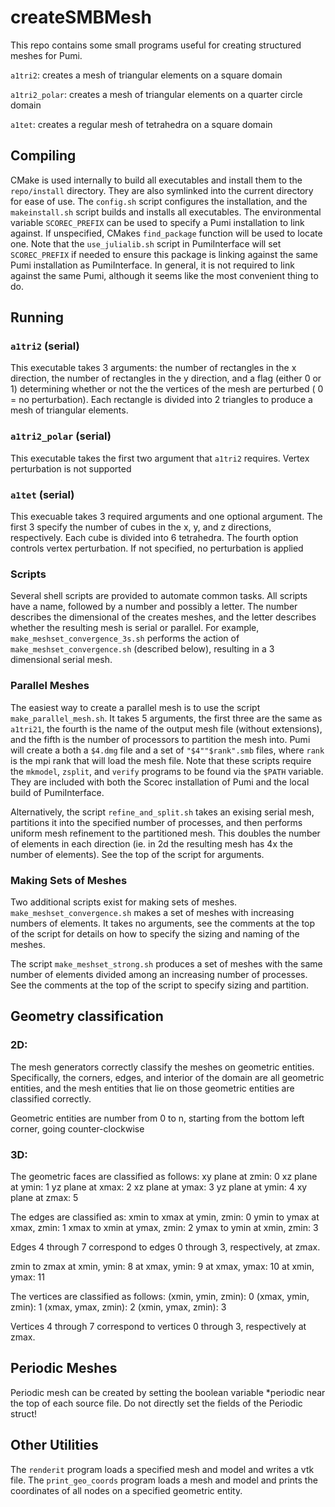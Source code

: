 # createSMBMesh
This repo contains some small programs useful for creating structured meshes
for Pumi.

  `a1tri2`: creates a mesh of triangular elements on a square domain

  `a1tri2_polar`: creates a mesh of triangular elements on a quarter 
                  circle domain

  `a1tet`: creates a regular mesh of tetrahedra on a square domain


## Compiling
  CMake is used internally to build all executables and install them to 
  the `repo/install` directory.  They are also symlinked into the current
  directory for ease of use.
  The `config.sh` script configures the installation, and the `makeinstall.sh`
  script builds and installs all executables.
  The environmental variable `SCOREC_PREFIX` can be used to specify 
  a Pumi installation to link against.  If unspecified, CMakes
  `find_package` function will be used to locate one.  Note that the 
  `use_julialib.sh` script in PumiInterface will set `SCOREC_PREFIX` if needed
  to ensure this package is linking against the same Pumi installation as 
  PumiInterface.  In general, it is not required to link against the same
  Pumi, although it seems like the most convenient thing to do.

## Running
### `a1tri2` (serial)
  This executable takes 3 arguments: the number of rectangles in the x
  direction, the number of rectangles in the y direction, and a flag 
  (either 0 or 1) determining whether or not the the vertices of the mesh
  are perturbed ( 0 = no perturbation).  Each rectangle is divided into
  2 triangles to produce a mesh of triangular elements.

### `a1tri2_polar` (serial)
  This executable takes the first two argument that `a1tri2` requires.
  Vertex perturbation is not supported

### `a1tet` (serial)
  This execuable takes 3 required arguments and one optional argument.  The
  first 3 specify the number of cubes in the x, y, and z directions, 
  respectively.  Each cube is divided into 6 tetrahedra.  The fourth option 
  controls vertex perturbation.  If not specified, no perturbation is applied

### Scripts
  Several shell scripts are provided to automate common tasks.  All scripts
  have a name, followed by a number and possibly a letter.  The number 
  describes the dimensional of the creates meshes, and the letter describes
  whether the resulting mesh is serial or parallel.  For example,
  `make_meshset_convergence_3s.sh` performs the action of 
  `make_meshset_convergence.sh` (described below), resulting in a 3 dimensional
  serial mesh.

### Parallel Meshes
  The easiest way to create a parallel mesh is to use the script 
  `make_parallel_mesh.sh`.  It takes 5 arguments, the first three are the
   same as `a1tri21`, the fourth is the name of the output mesh file (without
  extensions), and the fifth is the number of processors to partition the mesh
  into.  Pumi will create a both a `$4.dmg` file and a set of `"$4""$rank".smb`
  files, where `rank` is the mpi rank that will load the mesh file.
  Note that these scripts require the `mkmodel`, `zsplit`, and `verify` 
  programs to be found via the `$PATH` variable.  They are included with both
  the Scorec installation of Pumi and the local build of PumiInterface.

  Alternatively, the script `refine_and_split.sh` takes an exising serial mesh,
  partitions it into the specified number of processes, and then performs 
  uniform mesh refinement to the partitioned mesh.  This doubles the number 
  of elements in each direction (ie. in 2d the resulting mesh has 4x the number
  of elements).  See the top of the script for arguments.

### Making Sets of Meshes
  Two additional scripts exist for making sets of meshes.  
  `make_meshset_convergence.sh` makes a set of meshes with increasing 
  numbers of elements.  It takes no arguments, see the comments at the top
  of the script for details on how to specify the sizing and naming of the 
  meshes.

  The script `make_meshset_strong.sh` produces a set of meshes with the 
  same number of elements divided among an increasing number of processes.
  See the comments at the top of the script to specify sizing and partition.

## Geometry classification
### 2D:
  The mesh generators correctly classify the meshes on geometric entities.
  Specifically, the corners, edges, and interior of the domain are all 
  geometric entities, and the mesh entities that lie on those geometric
  entities are classified correctly.

  Geometric entities are number from 0 to n, starting from the bottom left
  corner, going counter-clockwise

### 3D:
  The geometric faces are classified as follows:
  xy plane at zmin: 0
  xz plane at ymin: 1
  yz plane at xmax: 2
  xz plane at ymax: 3
  yz plane at ymin: 4
  xy plane at zmax: 5

  The edges are classified as:
  xmin to xmax at ymin, zmin: 0
  ymin to ymax at xmax, zmin: 1
  xmax to xmin at ymax, zmin: 2
  ymax to ymin at xmin, zmin: 3

  Edges 4 through 7 correspond to edges 0 through 3, respectively, at zmax.

  zmin to zmax at xmin, ymin: 8
               at xmax, ymin: 9
               at xmax, ymax: 10
               at xmin, ymax: 11

  The vertices are classified as follows:
  (xmin, ymin, zmin): 0
  (xmax, ymin, zmin): 1
  (xmax, ymax, zmin): 2
  (xmin, ymax, zmin): 3

  Vertices 4 through 7 correspond to vertices 0 through 3, respectively at zmax.

## Periodic Meshes
  Periodic mesh can be created by setting the boolean variable *periodic near
  the top of each source file.  Do not directly set the fields of the
  Periodic struct!

## Other Utilities
  The `renderit` program loads a specified mesh and model and writes a vtk file.
  The `print_geo_coords` program loads a mesh and model and prints the coordinates
  of all nodes on a specified geometric entity.
